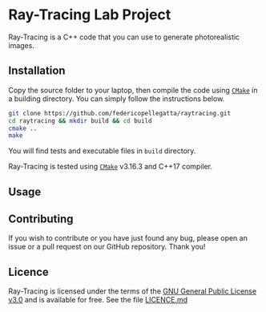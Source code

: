 # Ray-Tracing Lab Project
Ray-Tracing is a C++ code that you can use to generate photorealistic images.

## Installation
Copy the source folder to your laptop, then compile the code using [`CMake`](https://cmake.org/) in a building directory. You can simply follow the instructions below.
``` sh
git clone https://github.com/federicopellegatta/raytracing.git
cd raytracing && mkdir build && cd build
cmake ..
make
```
You will find tests and executable files in `build` directory. 

Ray-Tracing is tested using [`CMake`](https://cmake.org/) v3.16.3 and C++17 compiler. 

## Usage

## Contributing
If you wish to contribute or you have just found any bug, please open an issue or a pull request on our GitHub repository. Thank you!

## Licence
Ray-Tracing is licensed under the terms of the [GNU General Public License v3.0](https://www.gnu.org/licenses/gpl-3.0.html) and is available for free. See the file [LICENCE.md](https://github.com/federicopellegatta/raytracing/blob/master/LICENCE.md)
